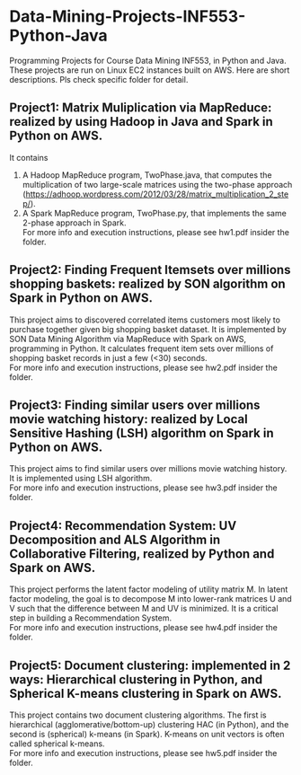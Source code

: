 # Data-Mining-Projects-INF553-Python-Java #
Programming Projects for Course Data Mining INF553, in Python and Java.  
These projects are run on Linux EC2 instances built on AWS. Here are short descriptions. Pls check specific folder for detail.  
## Project1: Matrix Muliplication via MapReduce: realized by using Hadoop in Java and Spark in Python on AWS. ##
It contains  
1) A Hadoop MapReduce program, TwoPhase.java, that computes the multiplication of two large-scale matrices using the two-phase approach (https://adhoop.wordpress.com/2012/03/28/matrix_multiplication_2_step/).  
2) A Spark MapReduce program, TwoPhase.py, that implements the same 2-phase approach in Spark.  
For more info and execution instructions, please see hw1.pdf insider the folder.  
## Project2: Finding Frequent Itemsets over millions shopping baskets: realized by SON algorithm on Spark in Python on AWS. ##
This project aims to discovered correlated items customers most likely to purchase together given big shopping basket dataset. It is implemented by SON Data Mining Algorithm via MapReduce with Spark on AWS, programming in Python. It calculates frequent item sets over millions of shopping basket records in just a few (<30) seconds.  
For more info and execution instructions, please see hw2.pdf insider the folder.  
## Project3: Finding similar users over millions movie watching history: realized by Local Sensitive Hashing (LSH) algorithm on Spark in Python on AWS. ##
This project aims to find similar users over millions movie watching history. It is implemented using LSH algorithm.  
For more info and execution instructions, please see hw3.pdf insider the folder.  
## Project4: Recommendation System: UV Decomposition and ALS Algorithm in Collaborative Filtering, realized by Python and Spark on AWS. ##
This project performs the latent factor modeling of utility matrix M. In latent factor modeling, the goal is to decompose M into lower-rank matrices U and V such that the difference between M and UV is minimized. It is a critical step in building a Recommendation System.  
For more info and execution instructions, please see hw4.pdf insider the folder.  
## Project5: Document clustering: implemented in 2 ways: Hierarchical clustering in Python, and Spherical K-means clustering in Spark on AWS. ##
This project contains two document clustering algorithms. The first is hierarchical (agglomerative/bottom-up) clustering HAC (in Python), and the second is (spherical) k-means (in Spark). K-means on unit vectors is often called spherical k-means.  
For more info and execution instructions, please see hw5.pdf insider the folder.  